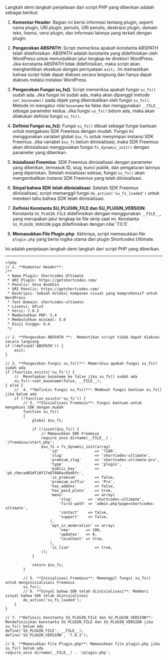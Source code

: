 Langkah demi langkah penjelasan dari script PHP yang diberikan adalah sebagai berikut:

1. **Komentar Header**: Bagian ini berisi informasi tentang plugin, seperti nama plugin, URI plugin, penulis, URI penulis, deskripsi plugin, domain teks, lisensi, versi plugin, dan informasi lainnya yang terkait dengan plugin.

2. **Pengecekan ABSPATH**: Script memeriksa apakah konstanta ABSPATH telah didefinisikan. ABSPATH adalah konstanta yang didefinisikan oleh WordPress untuk menunjukkan jalur lengkap ke direktori WordPress. Jika konstanta ABSPATH tidak didefinisikan, maka script akan menghentikan eksekusi dengan pernyataan `exit;`. Ini memastikan bahwa script tidak dapat diakses secara langsung dan hanya dapat diakses melalui instalasi WordPress.

3. **Pengecekan Fungsi su_fs()**: Script memeriksa apakah fungsi `su_fs()` sudah ada. Jika fungsi ini sudah ada, maka akan dipanggil metode `set_basename()` pada objek yang dikembalikan oleh fungsi `su_fs()`. Metode ini mengatur nilai `basename` ke false dan menggunakan `__FILE__` sebagai parameter kedua. Jika fungsi `su_fs()` belum ada, maka akan dilakukan definisi fungsi `su_fs()`.

4. **Definisi Fungsi su_fs()**: Fungsi `su_fs()` dibuat sebagai fungsi bantuan untuk mengakses SDK Freemius dengan mudah. Fungsi ini menggunakan variabel global `$su_fs` untuk menyimpan instansi SDK Freemius. Jika variabel `$su_fs` belum diinisialisasi, maka SDK Freemius akan diinisialisasi menggunakan fungsi `fs_dynamic_init()` dengan parameter yang diberikan.

5. **Inisialisasi Freemius**: SDK Freemius diinisialisasi dengan parameter yang diberikan, termasuk ID, slug, kunci publik, dan pengaturan lainnya yang diperlukan. Setelah inisialisasi selesai, fungsi `su_fs()` akan mengembalikan instansi SDK Freemius yang telah diinisialisasi.

6. **Sinyal bahwa SDK telah diinisialisasi**: Setelah SDK Freemius diinisialisasi, script memanggil fungsi `do_action('su_fs_loaded')` untuk memberi tahu bahwa SDK telah diinisialisasi.

7. **Definisi Konstanta SU_PLUGIN_FILE dan SU_PLUGIN_VERSION**: Konstanta `SU_PLUGIN_FILE` didefinisikan dengan menggunakan `__FILE__`, yang merupakan jalur lengkap ke file skrip saat ini. Konstanta `SU_PLUGIN_VERSION` juga didefinisikan dengan nilai '7.0.5'.

8. **Memasukkan File Plugin.php**: Akhirnya, script memasukkan file `plugin.php` yang berisi logika utama dari plugin Shortcodes Ultimate.

Ini adalah penjelasan langkah demi langkah dari script PHP yang diberikan.

<hr>

```
<?php
// 1. **Komentar Header**:
/**
 * Nama Plugin: Shortcodes Ultimate
 * URI Plugin: https://getshortcodes.com/
 * Penulis: Vova Anokhin
 * URI Penulis: https://getshortcodes.com/
 * Deskripsi: Sebuah koleksi komponen visual yang komprehensif untuk WordPress
 * Text Domain: shortcodes-ultimate
 * Lisensi: GPLv3
 * Versi: 7.0.3
 * Membutuhkan PHP: 5.4
 * Membutuhkan minimal: 5.0
 * Diuji hingga: 6.4
 */

// 2. **Pengecekan ABSPATH **:  Memastikan script tidak dapat diakses secara langsung
if (!defined('ABSPATH')) {
    exit;
}

// 3. **Pengecekan Fungsi su_fs()**: Memeriksa apakah fungsi su_fs() sudah ada
if (function_exists('su_fs')) {
    //  Menetapkan basename ke false jika su_fs() sudah ada
    su_fs()->set_basename(false, __FILE__);
} else {
    //  4. **Definisi Fungsi su_fs()**: Membuat fungsi bantuan su_fs() jika belum ada
    if (!function_exists('su_fs')) {
        // 5. **Inisialisasi Freemius**: Fungsi bantuan untuk mengakses SDK dengan mudah
        function su_fs()
        {
            global $su_fs;

            if (!isset($su_fs)) {
                // Memasukkan SDK Freemius
                require_once dirname(__FILE__) . '/freemius/start.php';
                $su_fs = fs_dynamic_init(array(
                    'id'                => '7180',
                    'slug'              => 'shortcodes-ultimate',
                    'premium_slug'      => 'shortcodes-ultimate-pro',
                    'type'              => 'plugin',
                    'public_key'        => 'pk_c9ecad02df10f17e67880ac6bd8fc',
                    'is_premium'        => false,
                    'premium_suffix'    => 'Pro',
                    'has_addons'        => false,
                    'has_paid_plans'    => true,
                    'menu'              => array(
                        'slug'       => 'shortcodes-ultimate',
                        'first-path' => 'admin.php?page=shortcodes-ultimate',
                        'contact'    => false,
                        'support'    => false,
                    ),
                    'opt_in_moderation' => array(
                        'new'       => 100,
                        'updates'   => 0,
                        'localhost' => true,
                    ),
                    'is_live'           => true,
                ));
            }

            return $su_fs;
        }

        // 5. **Inisialisasi Freemius**: Memanggil fungsi su_fs() untuk menginisialisasi Freemius
        su_fs();
        // 6. **Sinyal bahwa SDK telah diinisialisasi**: Memberi sinyal bahwa SDK telah diinisialisasi
        do_action('su_fs_loaded');
    }
}

// 7. **Definisi Konstanta SU_PLUGIN_FILE dan SU_PLUGIN_VERSION**: Mendefinisikan konstanta SU_PLUGIN_FILE dan SU_PLUGIN_VERSION jika su_fs() belum ada
define('SU_PLUGIN_FILE', __FILE__);
define('SU_PLUGIN_VERSION', '7.0.3');

// 8. **Memasukkan File Plugin.php**: Memasukkan file plugin.php jika su_fs() belum ada  
require_once dirname(__FILE__) . '/plugin.php';

```
